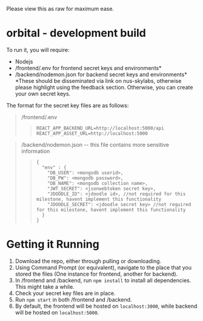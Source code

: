 Please view this as raw for maximum ease.

# orbital - development build

To run it, you will require:
- Nodejs
- /frontend/.env for frontend secret keys and environments*
- /backend/nodemon.json for backend secret keys and environments*
*These should be disseminated via link on nus-skylabs, otherwise please highlight using the feedback section. Otherwise, you can create your own secret keys.

The format for the secret key files are as follows:  
>/frontend/.env
>> `REACT_APP_BACKEND_URL=http://localhost:5000/api `   
>> `REACT_APP_ASSET_URL=http://localhost:5000`  

> /backend/nodemon.json -- this file contains more sensitive information
>> `{`  
>> `  "env" : {`  
>> `    "DB_USER": <mongodb userid>,`  
>> `    "DB_PW": <mongodb password>,`  
>> `    "DB_NAME": <mongodb collection name>,`  
>> `    "JWT_SECRET": <jsonwebtoken secret key>,`  
>> `    "JDOODLE_ID": <jdoodle id>, //not required for this milestone, havent implement this functionality`  
>> `    "JDOODLE_SECRET": <jdoodle secret key> //not required for this milestone, havent implement this functionality`  
>> `  }`  
>>`}`     


# Getting it Running
1. Download the repo, either through pulling or downloading.
2. Using Command Prompt (or equivalent), navigate to the place that you stored the files (One instance for frontend, another for backend).
3. In /frontend and /backend, run `npm install` to install all dependencies. This might take a while.
4. Check your secret key files are in place.
5. Run `npm start` in both /frontend and /backend.
6. By default, the frontend will be hosted on `localhost:3000`, while backend will be hosted on `localhost:5000`.
